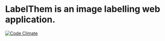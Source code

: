 # LabelThem is an image labelling web application.

[![Code Climate](https://codeclimate.com/github/innosoft-pro/label-them/badges/gpa.svg)](https://codeclimate.com/github/innosoft-pro/label-them)
